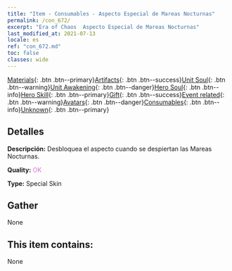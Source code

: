 ```yaml
---
title: "Item - Consumables - Aspecto Especial de Mareas Nocturnas"
permalink: /con_672/
excerpt: "Era of Chaos  Aspecto Especial de Mareas Nocturnas"
last_modified_at: 2021-07-13
locale: es
ref: "con_672.md"
toc: false
classes: wide
---
```

 [Materials](/ItemsES/){: .btn .btn--primary}[Artifacts](/ItemsES/Artifacts/){: .btn .btn--success}[Unit Soul](/ItemsES/UnitSoul/){: .btn .btn--warning}[Unit Awakening](/ItemsES/UnitAwakening/){: .btn .btn--danger}[Hero Soul](/ItemsES/HeroSoul/){: .btn .btn--info}[Hero Skill](/ItemsES/HeroSkill/){: .btn .btn--primary}[Gift](/ItemsES/Gift/){: .btn .btn--success}[Event related](/ItemsES/Events/){: .btn .btn--warning}[Avatars](/ItemsES/Avatars/){: .btn .btn--danger}[Consumables](/ItemsES/Consumables/){: .btn .btn--info}[Unknown](/ItemsES/Unknown/){: .btn .btn--primary}

## Detalles
 **Descripción:** Desbloquea el aspecto cuando se despiertan las Mareas Nocturnas.

 **Quality:** <span style="color: #DA70D6">OK</span>

 **Type:** Special Skin

## Gather

  None

## This item contains:

  None

